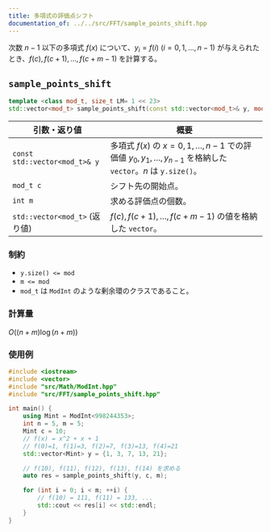 ```yaml
---
title: 多項式の評価点シフト
documentation_of: ../../src/FFT/sample_points_shift.hpp
---
```

次数 $n-1$ 以下の多項式 $f(x)$ について、$y_i = f(i) \ (i=0, 1, \dots, n-1)$ が与えられたとき、$f(c), f(c+1), \dots, f(c+m-1)$ を計算する。

## `sample_points_shift`

```cpp
template <class mod_t, size_t LM= 1 << 23>
std::vector<mod_t> sample_points_shift(const std::vector<mod_t>& y, mod_t c, int m);
```

|引数・返り値|概要|
|---|---|
|`const std::vector<mod_t>& y`|多項式 $f(x)$ の $x=0, 1, \dots, n-1$ での評価値 $y_0, y_1, \dots, y_{n-1}$ を格納した `vector`。$n$ は `y.size()`。|
|`mod_t c`|シフト先の開始点。|
|`int m`|求める評価点の個数。|
|`std::vector<mod_t>` (返り値)|$f(c), f(c+1), \dots, f(c+m-1)$ の値を格納した `vector`。|

### 制約
- `y.size() <= mod`
- `m <= mod`
- `mod_t` は `ModInt` のような剰余環のクラスであること。

### 計算量
$O((n+m)\log(n+m))$

### 使用例
```cpp
#include <iostream>
#include <vector>
#include "src/Math/ModInt.hpp"
#include "src/FFT/sample_points_shift.hpp"

int main() {
    using Mint = ModInt<998244353>;
    int n = 5, m = 5;
    Mint c = 10;
    // f(x) = x^2 + x + 1
    // f(0)=1, f(1)=3, f(2)=7, f(3)=13, f(4)=21
    std::vector<Mint> y = {1, 3, 7, 13, 21};

    // f(10), f(11), f(12), f(13), f(14) を求める
    auto res = sample_points_shift(y, c, m);

    for (int i = 0; i < m; ++i) {
        // f(10) = 111, f(11) = 133, ...
        std::cout << res[i] << std::endl;
    }
}
```
